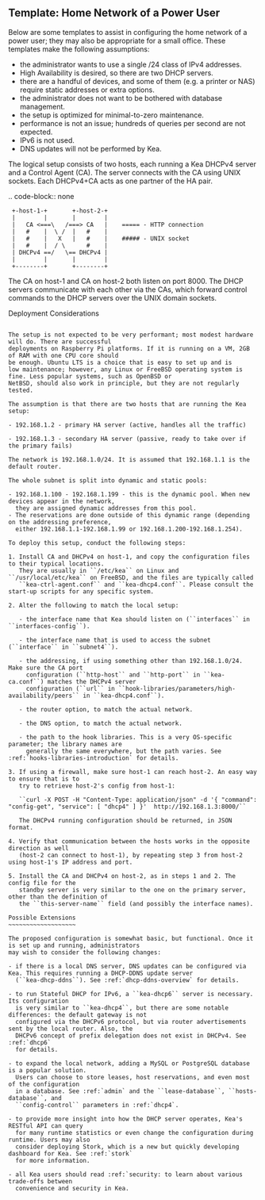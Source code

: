 Template: Home Network of a Power User
--------------------------------------

Below are some templates to assist in configuring the home network of a power user; they may also be
appropriate for a small office. These templates make the following assumptions:

- the administrator wants to use a single /24 class of IPv4 addresses.
- High Availability is desired, so there are two DHCP servers.
- there are a handful of devices, and some of them (e.g. a printer or NAS) require
  static addresses or extra options.
- the administrator does not want to be bothered with database management.
- the setup is optimized for minimal-to-zero maintenance.
- performance is not an issue; hundreds of queries per second are not expected.
- IPv6 is not used.
- DNS updates will not be performed by Kea.

The logical setup consists of two hosts, each running a Kea DHCPv4 server and a Control Agent (CA).
The server connects with the CA using UNIX sockets. Each DHCPv4+CA acts as one partner of the HA
pair.

.. code-block:: none

  ```
   +-host-1-+       +-host-2-+
   |        |       |        |
   |   CA <===\   /===> CA   |    ===== - HTTP connection
   |   #    |  \ /  |   #    |
   |   #    |   X   |   #    |    ##### - UNIX socket
   |   #    |  / \      #    |
   | DHCPv4 ==/   \== DHCPv4 |
   |        |       |        |
   +--------+       +--------+
  ```

The CA on host-1 and CA on host-2 both listen on port 8000. The DHCP servers communicate
with each other via the CAs, which forward control commands to the DHCP servers over the UNIX domain
sockets.

Deployment Considerations
~~~~~~~~~~~~~~~~~~~~~~~~~

The setup is not expected to be very performant; most modest hardware will do. There are successful
deployments on Raspberry Pi platforms. If it is running on a VM, 2GB of RAM with one CPU core should
be enough. Ubuntu LTS is a choice that is easy to set up and is
low maintenance; however, any Linux or FreeBSD operating system is fine. Less popular systems, such as OpenBSD or
NetBSD, should also work in principle, but they are not regularly tested.

The assumption is that there are two hosts that are running the Kea setup:

- 192.168.1.2 - primary HA server (active, handles all the traffic)

- 192.168.1.3 - secondary HA server (passive, ready to take over if the primary fails)

The network is 192.168.1.0/24. It is assumed that 192.168.1.1 is the default router.

The whole subnet is split into dynamic and static pools:

- 192.168.1.100 - 192.168.1.199 - this is the dynamic pool. When new devices appear in the network,
  they are assigned dynamic addresses from this pool.
- The reservations are done outside of this dynamic range (depending on the addressing preference,
  either 192.168.1.1-192.168.1.99 or 192.168.1.200-192.168.1.254).

To deploy this setup, conduct the following steps:

1. Install CA and DHCPv4 on host-1, and copy the configuration files to their typical locations.
   They are usually in ``/etc/kea`` on Linux and ``/usr/local/etc/kea`` on FreeBSD, and the files are typically called
   ``kea-ctrl-agent.conf`` and ``kea-dhcp4.conf``. Please consult the start-up scripts for any specific system.

2. Alter the following to match the local setup:

   - the interface name that Kea should listen on (``interfaces`` in ``interfaces-config``).

   - the interface name that is used to access the subnet (``interface`` in ``subnet4``).

   - the addressing, if using something other than 192.168.1.0/24. Make sure the CA port
     configuration (``http-host`` and ``http-port`` in ``kea-ca.conf``) matches the DHCPv4 server
     configuration (``url`` in ``hook-libraries/parameters/high-availability/peers`` in ``kea-dhcp4.conf``).

   - the router option, to match the actual network.

   - the DNS option, to match the actual network.

   - the path to the hook libraries. This is a very OS-specific parameter; the library names are
     generally the same everywhere, but the path varies. See :ref:`hooks-libraries-introduction` for details.

3. If using a firewall, make sure host-1 can reach host-2. An easy way to ensure that is to
   try to retrieve host-2's config from host-1:

   ``curl -X POST -H "Content-Type: application/json" -d '{ "command": "config-get", "service": [ "dhcp4" ] }'  http://192.168.1.3:8000/``

   The DHCPv4 running configuration should be returned, in JSON format.

4. Verify that communication between the hosts works in the opposite direction as well
   (host-2 can connect to host-1), by repeating step 3 from host-2 using host-1's IP address and port.

5. Install the CA and DHCPv4 on host-2, as in steps 1 and 2. The config file for the
   standby server is very similar to the one on the primary server, other than the definition of
   the ``this-server-name`` field (and possibly the interface names).

Possible Extensions
~~~~~~~~~~~~~~~~~~~

The proposed configuration is somewhat basic, but functional. Once it is set up and running, administrators
may wish to consider the following changes:

- if there is a local DNS server, DNS updates can be configured via Kea. This requires running a DHCP-DDNS update server
  (``kea-dhcp-ddns``). See :ref:`dhcp-ddns-overview` for details.

- to run Stateful DHCP for IPv6, a ``kea-dhcp6`` server is necessary. Its configuration
  is very similar to ``kea-dhcp4``, but there are some notable differences: the default gateway is not
  configured via the DHCPv6 protocol, but via router advertisements sent by the local router. Also, the
  DHCPv6 concept of prefix delegation does not exist in DHCPv4. See :ref:`dhcp6`
  for details.

- to expand the local network, adding a MySQL or PostgreSQL database is a popular solution.
  Users can choose to store leases, host reservations, and even most of the configuration
  in a database. See :ref:`admin` and the ``lease-database``, ``hosts-database``, and
  ``config-control`` parameters in :ref:`dhcp4`.

- to provide more insight into how the DHCP server operates, Kea's RESTful API can query
  for many runtime statistics or even change the configuration during runtime. Users may also
  consider deploying Stork, which is a new but quickly developing dashboard for Kea. See :ref:`stork`
  for more information.

- all Kea users should read :ref:`security: to learn about various trade-offs between
  convenience and security in Kea.
